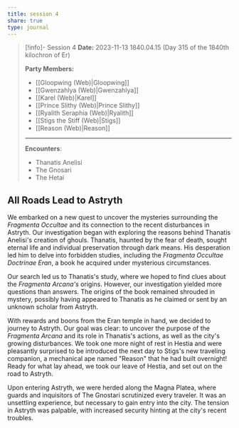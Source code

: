 ```yaml
---
title: session 4
share: true
type: journal
---
```



> [!info]- Session 4 **Date:** 2023-11-13 1840.04.15 (Day 315 of the 1840th kilochron of Er) 
>
> **Party Members:**
> 
> - [[Gloopwing (Web)|Gloopwing]]
> - [[Gwenzahlya (Web)|Gwenzahlya]]
> - [[Karel (Web)|Karel]]
> - [[Prince Slithy (Web)|Prince Slithy]]
> - [[Ryalith Seraphia (Web)|Ryalith]]
> - [[Stigs the Stiff (Web)|Stigs]]
> - [[Reason (Web)|Reason]]
> 
> ---
> 
> **Encounters**:
> 
> - Thanatis Anelisi
> - The Gnosari 
> - The Hetai


## All Roads Lead to Astryth 

We embarked on a new quest to uncover the mysteries surrounding the *Fragmenta Occultae* and its connection to the recent disturbances in Astryth. Our investigation began with exploring the reasons behind Thanatis Anelisi's creation of ghouls. Thanatis, haunted by the fear of death, sought eternal life and individual preservation through dark means. His desperation led him to delve into forbidden studies, including the *Fragmenta Occultae Doctrinae Eran*, a book he acquired under mysterious circumstances. 

Our search led us to Thanatis's study, where we hoped to find clues about the *Fragmenta Arcana's* origins. However, our investigation yielded more questions than answers. The origins of the book remained shrouded in mystery, possibly having appeared to Thanatis as he claimed or sent by an unknown scholar from Astryth. 

With rewards and boons from the Eran temple in hand, we decided to journey to Astryth. Our goal was clear: to uncover the purpose of the *Fragmenta Arcana* and its role in Thanatis's actions, as well as the city's growing disturbances. We took one more night of rest in Hestia and were pleasantly surprised to be introduced the next day to Stigs's new traveling companion, a mechanical ape named "Reason" that he had built overnight! Ready for what lay ahead, we took our leave of Hestia, and set out on the road to Astryth.

Upon entering Astryth, we were herded along the Magna Platea, where guards and inquisitors of The Gnostari scrutinized every traveler. It was an unsettling experience, but necessary to gain entry into the city. The tension in Astryth was palpable, with increased security hinting at the city's recent troubles.



